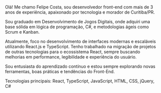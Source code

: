 Olá! Me chamo Felipe Costa, sou desenvolvedor front-end com mais de 3 anos de experiência, apaixonado por tecnologia e morador de Curitiba/PR.

Sou graduado em Desenvolvimento de Jogos Digitais, onde adquiri uma base sólida em lógica de programação, C#, e metodologias ágeis como Scrum e Kanban.

Atualmente, foco no desenvolvimento de interfaces modernas e escaláveis utilizando React.js e TypeScript. Tenho trabalhado na migração de projetos de outras tecnologias para o ecossistema React, sempre buscando melhorias em performance, legibilidade e experiência do usuário.

Sou entusiasta do aprendizado contínuo e estou sempre explorando novas ferramentas, boas práticas e tendências do Front-End.

Tecnologias principais:
React, TypeScript, JavaScript, HTML, CSS, jQuery, C#
